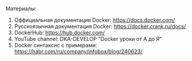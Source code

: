 Материалы:
1) Оффициальная документация Docker: https://docs.docker.com/
2) Русскоязычная документация Docker: https://docker.crank.ru/docs/
3) DockerHub: https://hub.docker.com/
4) YouTube channel: DKA-DEVELOP "Docker уроки от А до Я"
5) Docker синтаксис с примерами: https://habr.com/ru/company/infobox/blog/240623/
